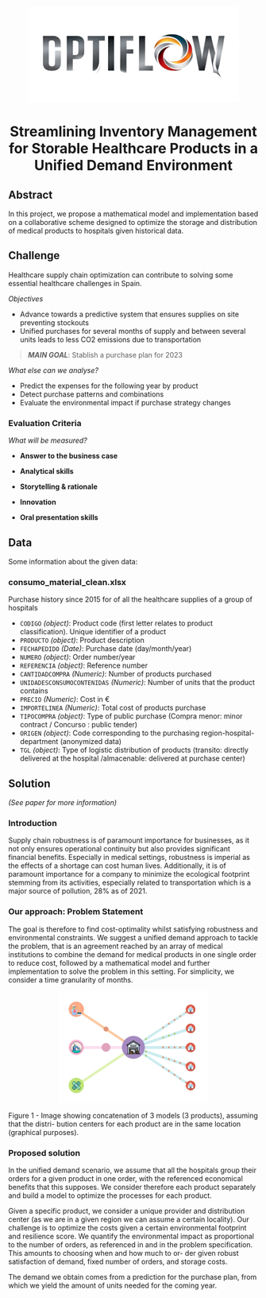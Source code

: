 <p align="center">
  <img width="425" height="193" src="project_dashboard/LogoOptiFlow.jpeg">
</p>

<h1 align="center">
    Streamlining Inventory Management for Storable Healthcare Products in a Unified Demand Environment <br>
</h1>


## Abstract
In this project, we propose a mathematical model and implementation based on a collaborative scheme designed to optimize the storage and distribution of medical products to hospitals given historical data.

## Challenge

Healthcare supply chain optimization can contribute to solving some essential healthcare challenges in Spain.

*Objectives*
- Advance towards a predictive system that ensures supplies on site preventing stockouts
- Unified purchases for several months of supply and between several units leads to less CO2 emissions due to transportation

> **_MAIN GOAL_**: Stablish a purchase plan for 2023

*What else can we analyse?*
- Predict the expenses for the following year by product
- Detect purchase patterns and combinations
- Evaluate the environmental impact if purchase strategy changes


### Evaluation Criteria
*What will be measured?*
- **Answer to the business case**

- **Analytical skills**

- **Storytelling & rationale**

- **Innovation**

- **Oral presentation skills**

## Data
Some information about the given data:

### consumo_material_clean.xlsx
Purchase history since 2015 for of all the healthcare supplies of a group of hospitals
- `CODIGO` *(object)*: Product code (first letter relates to product classification). Unique identifier of a product
- `PRODUCTO` *(object)*: Product description
- `FECHAPEDIDO` *(Date)*: Purchase date (day/month/year) 
- `NUMERO` *(object)*: Order number/year 
- `REFERENCIA` *(object)*: Reference number
- `CANTIDADCOMPRA` *(Numeric)*: Number of products purchased 
- `UNIDADESCONSUMOCONTENIDAS` *(Numeric)*: Number of units that the product contains
- `PRECIO` *(Numeric)*: Cost in €
- `IMPORTELINEA` *(Numeric)*: Total cost of products purchase
- `TIPOCOMPRA` *(object)*: Type of public purchase (Compra menor: minor contract / Concurso : public tender) 
- `ORIGEN` *(object)*: Code corresponding to the purchasing region-hospital-department (anonymized data)
- `TGL` *(object)*: Type of logistic distribution of products (transito: directly delivered at the hospital /almacenable: delivered at purchase center) 



## Solution 
*(See paper for more information)*

### Introduction
Supply chain robustness is of paramount importance for businesses, as it not only ensures operational continuity but also provides significant financial benefits. Especially in medical settings, robustness is imperial as the effects of a shortage can cost human lives. Additionally, it is of paramount importance for a company to minimize the ecological footprint stemming from its activities, especially related to transportation which is a major source of pollution, 28% as of 2021.

### Our approach: Problem Statement
The goal is therefore to find cost-optimality whilst satisfying robustness and environmental constraints. We suggest a unified demand approach to tackle the problem, that is an agreement reached by an array of medical institutions to combine the demand for medical products in one single order to reduce cost, followed by a mathematical model and further implementation to solve the problem in this setting. For simplicity, we consider a time granularity of months.

<p align="center">
  <img width="300" height="225" src="./Paper/NTTStorableSupplyPlanner/WhatsApp Image 2023-11-12 at 01.28.21.jpeg">
  <figcaption> Figure 1 - Image showing concatenation of 3 models (3 products), assuming that the distri- bution centers for each product are in the same location (graphical purposes).</figcaption>
</p>

### Proposed solution
In the unified demand scenario, we assume that all the hospitals group their orders for a given product in one order, with the referenced economical benefits that this supposes. We consider therefore each product separately and build a model to optimize the processes for each product.

Given a specific product, we consider a unique provider and distribution center (as we are in a given region we can assume a certain locality). Our challenge is to optimize the costs given a certain environmental footprint and resilience score.
We quantify the environmental impact as proportional to the number of orders, as referenced in and in the problem specification. This amounts to choosing when and how much to or- der given robust satisfaction of demand, fixed number of orders, and storage costs.

The demand we obtain comes from a prediction for the purchase plan, from which we yield the amount of units needed for the coming year.